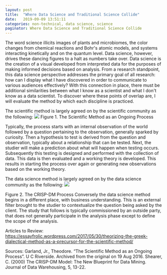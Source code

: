 ```yaml
---
layout: post
title:  "Where Data Science and Traditional Science Collide"
date:   2019-09-09 13:51:11
categories: non-technical, data science, science
paginator: Where Data Science and Traditional Science Collide
---
```


The word science illicits images of plants and microbiomes, the color changes from chemical reactions and Bohr's atomic models, and systems interacting kinetically and on the quantum level. Data science, however, drives these dancing figures to a halt as numbers take over. Data science is the creation of a visual developed from interpreted data for the purposes of making informed decisions based on analysis. From a research standpoint, this data science perspective addresses the primary goal of all research: how can I display what I have discovered in order to communicate to various audiences effectively? With this connection in place, there must be additional similarities between what I know as a scientist and what I don't know as a data scientist. To discover where these points of overlap are, I will evaluate the method by which each discipline is practiced.

The scientific method is largely agreed on by the scientific community as the following:
<img src="/images/The_Scientific_Method_as_an_Ongoing_Process" class="left" />
Figure 1. The Scientific Method as an Ongoing Process

Typically, the process starts with an internal observation of the world followed by a question pertaining to the observation, generally sparked by curiosity. Then a hypothesis to test is derived from the question and observation, typically about a relationship that can be tested. Next, the studier will make a prediction about what will happen when testing occurs. Subsequently this testing is designed and performed with the collection of data. This data is then evaluated and a working theory is developed. This results in starting the process over again or generating new observations based on the working theory.

The data science method is largely agreed on by the data science community as the following:
<img src="/images/CRISP-DM_Process_Diagram" class="left" />

Figure 2. The CRISP-DM Process
Conversely the data science method begins in a different place, with business understanding. This is an external filter brought to the studier to contextualize the question being asked by the client. The study that follows is typically commissioned by an outside party, that does not generally participate in the analysis phase except to define the scope of the analysis.

Articles to Review:
https://essayfrolic.wordpress.com/2017/05/30/theorizing-the-greek-dialectical-method-as-a-precursor-for-the-scientific-method/

Sources:
Garland, Jr., Theodore. “The Scientific Method as an Ongoing Process”. U C Riverside.   Archived from the original on 19 Aug 2016.
Shearer, C. (2000) The CRISP-DM Model: The New Blueprint for Data Mining. Journal of Data Warehousing, 5, 13-22.
